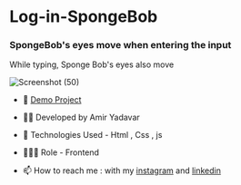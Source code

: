 # Log-in-SpongeBob

### SpongeBob's eyes move when entering the input
While typing, Sponge Bob's eyes also move

![Screenshot (50)](https://user-images.githubusercontent.com/110972269/200815797-d7ca7ce7-599b-4428-97d9-6de6dadf4eae.png)


- 🔗 [Demo Project](https://amir-yadavar.github.io/Log-in-mini-exercise/)

- 👨‍💻 Developed by Amir Yadavar

- 🤖 Technologies Used - Html , Css  , js

- 🕵🏻‍♀️ Role - Frontend

- 📫 How to reach me : with my [instagram](https://instagram.com/amir_yadavar_?igshid=YmMyMTA2M2Y=) and [linkedin](https://www.linkedin.com/in/amir-yadavar-269904242/)
